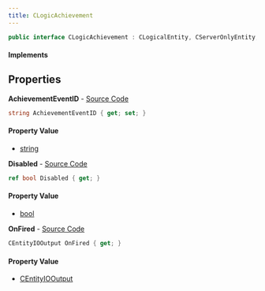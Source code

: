 ```yaml
---
title: CLogicAchievement
---
```


```csharp
public interface CLogicAchievement : CLogicalEntity, CServerOnlyEntity, CBaseEntity, CEntityInstance, ISchemaClass<CEntityInstance>, ISchemaClass<CBaseEntity>, ISchemaClass<CServerOnlyEntity>, ISchemaClass<CLogicalEntity>, ISchemaClass<CLogicAchievement>, ISchemaField, ISchemaClass, INativeHandle
```

#### Implements

## Properties

**AchievementEventID** - [Source Code](https://github.com/swiftly-solution/swiftlys2/blob/main/managed/src/SwiftlyS2.Generated/Schemas/Interfaces/CLogicAchievement.cs#L18)

```csharp
string AchievementEventID { get; set; }
```

#### Property Value

- [string](https://learn.microsoft.com/dotnet/api/system.string)

**Disabled** - [Source Code](https://github.com/swiftly-solution/swiftlys2/blob/main/managed/src/SwiftlyS2.Generated/Schemas/Interfaces/CLogicAchievement.cs#L16)

```csharp
ref bool Disabled { get; }
```

#### Property Value

- [bool](https://learn.microsoft.com/dotnet/api/system.boolean)

**OnFired** - [Source Code](https://github.com/swiftly-solution/swiftlys2/blob/main/managed/src/SwiftlyS2.Generated/Schemas/Interfaces/CLogicAchievement.cs#L20)

```csharp
CEntityIOOutput OnFired { get; }
```

#### Property Value

- [CEntityIOOutput](/docs/api/shared/schemadefinitions/centityiooutput)

